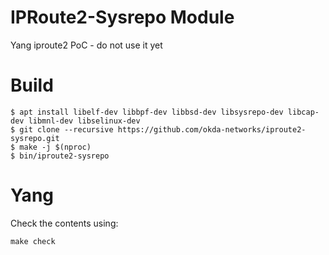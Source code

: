 # IPRoute2-Sysrepo Module
Yang iproute2 PoC - do not use it yet

# Build

```
$ apt install libelf-dev libbpf-dev libbsd-dev libsysrepo-dev libcap-dev libmnl-dev libselinux-dev
$ git clone --recursive https://github.com/okda-networks/iproute2-sysrepo.git
$ make -j $(nproc)
$ bin/iproute2-sysrepo
```

# Yang

Check the contents using:
```
make check
```
